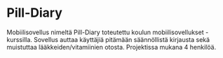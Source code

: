 # Pill-Diary
Mobiilisovellus nimeltä Pill-Diary toteutettu koulun mobiilisovellukset -kurssilla. Sovellus auttaa käyttäjiä pitämään säännöllistä kirjausta sekä muistuttaa lääkkeiden/vitamiinien otosta. 
Projektissa mukana 4 henkilöä. 
